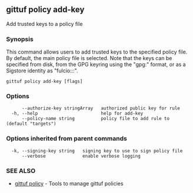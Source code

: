 ## gittuf policy add-key

Add trusted keys to a policy file

### Synopsis

This command allows users to add trusted keys to the specified policy file. By default, the main policy file is selected. Note that the keys can be specified from disk, from the GPG keyring using the "gpg:<fingerprint>" format, or as a Sigstore identity as "fulcio:<identity>::<issuer>".

```
gittuf policy add-key [flags]
```

### Options

```
      --authorize-key stringArray   authorized public key for rule
  -h, --help                        help for add-key
      --policy-name string          policy file to add rule to (default "targets")
```

### Options inherited from parent commands

```
  -k, --signing-key string   signing key to use to sign policy file
      --verbose              enable verbose logging
```

### SEE ALSO

* [gittuf policy](gittuf_policy.md)	 - Tools to manage gittuf policies

